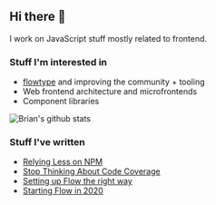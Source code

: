 ## Hi there 👋

I work on JavaScript stuff mostly related to frontend.

### Stuff I'm interested in
- [flowtype](https://github.com/facebook/flow) and improving the community + tooling
- Web frontend architecture and microfrontends
- Component libraries

<img
  src="https://github-readme-stats.vercel.app/api?username=brianzchen&show_icons=true"
  alt="Brian's github stats"
/>

### Stuff I've written
<!-- BLOG-POST-LIST:START -->
- [Relying Less on NPM](https://medium.com/swlh/relying-less-on-npm-a9c0d831c76e?source=rss-556b010ce597------2)
- [Stop Thinking About Code Coverage](https://medium.com/swlh/stop-thinking-about-code-coverage-eb71909b5b2?source=rss-556b010ce597------2)
- [Setting up Flow the right way](https://medium.com/swlh/setting-up-flow-the-right-way-ff122d0030ec?source=rss-556b010ce597------2)
- [Starting Flow in 2020](https://medium.com/swlh/starting-flow-in-2020-cfd9187c2900?source=rss-556b010ce597------2)
<!-- BLOG-POST-LIST:END -->
